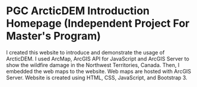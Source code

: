 # PGC ArcticDEM Introduction Homepage (Independent Project For Master's Program)
I created this website to introduce and demonstrate the usage of ArcticDEM.
I used ArcMap, ArcGIS API for JavaScript and ArcGIS Server to show the wildfire damage in the Northwest Territories, Canada. Then, I embedded the web maps to the website. Web maps are hosted with ArcGIS Server. Website is created using HTML, CSS, JavaScript, and Bootstrap 3.
